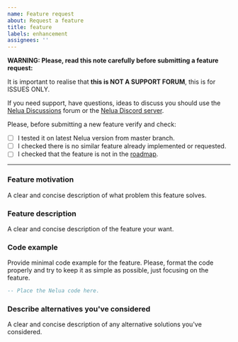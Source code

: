 ```yaml
---
name: Feature request
about: Request a feature
title: feature
labels: enhancement
assignees: ''
---
```


**WARNING: Please, read this note carefully before submitting a feature request:**

It is important to realise that **this is NOT A SUPPORT FORUM**, this is for ISSUES ONLY.

If you need support, have questions, ideas to discuss you should use
the [Nelua Discussions](https://github.com/edubart/nelua-lang/discussions) forum or
the [Nelua Discord server](https://discord.gg/7aaGeG7).

Please, before submitting a new feature verify and check:
 - [ ] I tested it on latest Nelua version from master branch.
 - [ ] I checked there is no similar feature already implemented or requested.
 - [ ] I checked that the feature is not in the [roadmap](https://github.com/edubart/nelua-lang/projects).

---

### Feature motivation

A clear and concise description of what problem this feature solves.

### Feature description

A clear and concise description of the feature your want.

### Code example

Provide minimal code example for the feature.
Please, format the code properly and try to keep it as simple as possible, just focusing on the feature.
```lua
-- Place the Nelua code here.
```

### Describe alternatives you've considered

A clear and concise description of any alternative solutions you've considered.
